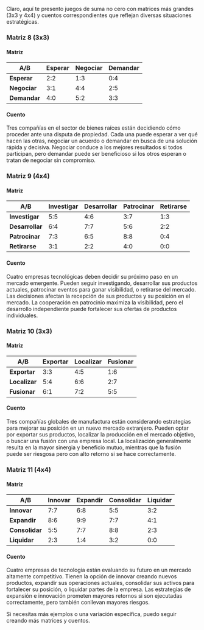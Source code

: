 Claro, aquí te presento juegos de suma no cero con matrices más grandes (3x3 y 4x4) y cuentos correspondientes que reflejan diversas situaciones estratégicas.

### Matriz 8 (3x3)
#### Matriz
| A/B | Esperar | Negociar | Demandar |
|-----|---------|----------|----------|
| **Esperar**   | 2:2      | 1:3      | 0:4     |
| **Negociar**  | 3:1      | 4:4      | 2:5     |
| **Demandar**  | 4:0      | 5:2      | 3:3     |

#### Cuento
Tres compañías en el sector de bienes raíces están decidiendo cómo proceder ante una disputa de propiedad. Cada una puede esperar a ver qué hacen las otras, negociar un acuerdo o demandar en busca de una solución rápida y decisiva. Negociar conduce a los mejores resultados si todos participan, pero demandar puede ser beneficioso si los otros esperan o tratan de negociar sin compromiso.

### Matriz 9 (4x4)
#### Matriz
| A/B | Investigar | Desarrollar | Patrocinar | Retirarse |
|-----|------------|-------------|------------|-----------|
| **Investigar**   | 5:5        | 4:6        | 3:7        | 1:3       |
| **Desarrollar**  | 6:4        | 7:7        | 5:6        | 2:2       |
| **Patrocinar**   | 7:3        | 6:5        | 8:8        | 0:4       |
| **Retirarse**    | 3:1        | 2:2        | 4:0        | 0:0       |

#### Cuento
Cuatro empresas tecnológicas deben decidir su próximo paso en un mercado emergente. Pueden seguir investigando, desarrollar sus productos actuales, patrocinar eventos para ganar visibilidad, o retirarse del mercado. Las decisiones afectan la recepción de sus productos y su posición en el mercado. La cooperación en patrocinio maximiza la visibilidad, pero el desarrollo independiente puede fortalecer sus ofertas de productos individuales.

### Matriz 10 (3x3)
#### Matriz
| A/B | Exportar | Localizar | Fusionar |
|-----|----------|-----------|----------|
| **Exportar**   | 3:3      | 4:5      | 1:6     |
| **Localizar**  | 5:4      | 6:6      | 2:7     |
| **Fusionar**   | 6:1      | 7:2      | 5:5     |

#### Cuento
Tres compañías globales de manufactura están considerando estrategias para mejorar su posición en un nuevo mercado extranjero. Pueden optar por exportar sus productos, localizar la producción en el mercado objetivo, o buscar una fusión con una empresa local. La localización generalmente resulta en la mayor sinergia y beneficio mutuo, mientras que la fusión puede ser riesgosa pero con alto retorno si se hace correctamente.

### Matriz 11 (4x4)
#### Matriz
| A/B | Innovar | Expandir | Consolidar | Liquidar |
|-----|---------|----------|------------|----------|
| **Innovar**     | 7:7     | 6:8       | 5:5      | 3:2     |
| **Expandir**    | 8:6     | 9:9       | 7:7      | 4:1     |
| **Consolidar**  | 5:5     | 7:7       | 8:8      | 2:3     |
| **Liquidar**    | 2:3     | 1:4       | 3:2      | 0:0     |

#### Cuento
Cuatro empresas de tecnología están evaluando su futuro en un mercado altamente competitivo. Tienen la opción de innovar creando nuevos productos, expandir sus operaciones actuales, consolidar sus activos para fortalecer su posición, o liquidar partes de la empresa. Las estrategias de expansión e innovación prometen mayores retornos si son ejecutadas correctamente, pero también conllevan mayores riesgos.

Si necesitas más ejemplos o una variación específica, puedo seguir creando más matrices y cuentos.